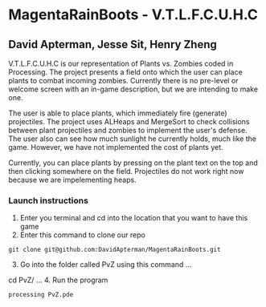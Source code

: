 # MagentaRainBoots - V.T.L.F.C.U.H.C
## David Apterman, Jesse Sit, Henry Zheng 

  V.T.L.F.C.U.H.C is our representation of Plants vs. Zombies coded in Processing. The project presents a field onto which the user can place plants to combat incoming zombies. Currently there is no pre-level or welcome screen with an in-game description, but we are intending to make one. 
  
  The user is able to place plants, which immediately fire (generate) projectiles. The project uses ALHeaps and MergeSort to check collisions between plant projectiles and zombies to implement the user's defense. The user also can see how much sunlight he currently holds, much like the game. However, we have not implemented the cost of plants yet.
  
  Currently, you can place plants by pressing on the plant text on the top and then clicking somewhere on the field. Projectiles do not work right now because we are impelementing heaps.
  
### Launch instructions
    
1. Enter you terminal and cd into the location that you want to have this game
2. Enter this command to clone our repo
```
git clone git@github.com:DavidApterman/MagentaRainBoots.git
```
3. Go into the folder called PvZ using this command
...

cd PvZ/
...
4. Run the program
```
processing PvZ.pde
```
